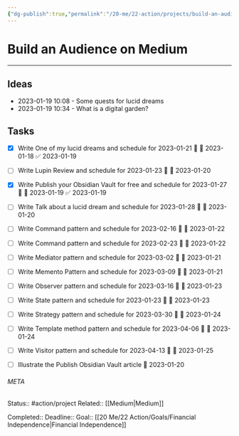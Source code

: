 ```yaml
---
{"dg-publish":true,"permalink":"/20-me/22-action/projects/build-an-audience-on-medium/"}
---
```


# Build an Audience on Medium
---
## Ideas
- 2023-01-19 10:08 - Some quests for lucid dreams
- 2023-01-19 10:34 - What is a digital garden?


## Tasks
- [x] Write One of my lucid dreams and schedule for 2023-01-21 🔼 📅 2023-01-18 ✅ 2023-01-19
- [ ] Write Lupin Review and schedule for 2023-01-23 🔼 📅 2023-01-20
- [x] Write Publish your Obsidian Vault for free and schedule for 2023-01-27 🔼 📅 2023-01-19 ✅ 2023-01-19
- [ ] Write Talk about a lucid dream and schedule for 2023-01-28 🔼 📅 2023-01-20
- [ ] Write Command pattern and schedule for 2023-02-16 🔼 📅 2023-01-22
- [ ] Write Command pattern and schedule for 2023-02-23 🔼 📅 2023-01-22
- [ ] Write Mediator pattern and schedule for 2023-03-02 🔼 📅 2023-01-21
- [ ] Write Memento Pattern and schedule for 2023-03-09 🔼 📅 2023-01-21
- [ ] Write Observer pattern and schedule for 2023-03-16 🔼 📅 2023-01-23
- [ ] Write State pattern and schedule for 2023-01-23 🔼 📅 2023-01-23
- [ ] Write Strategy pattern and schedule for 2023-03-30 🔼 📅 2023-01-24
- [ ] Write Template method pattern and schedule for 2023-04-06 🔼 📅 2023-01-24
- [ ] Write Visitor pattern and schedule for 2023-04-13 🔼 📅 2023-01-25
- [ ] Illustrate the Publish Obsidian Vault article 📅 2023-01-20



###### META
Status:: #action/project 
Related:: [[Medium\|Medium]]

Completed:: 
Deadline:: 
Goal:: [[20 Me/22 Action/Goals/Financial Independence\|Financial Independence]]
